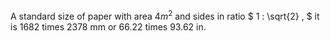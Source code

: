 A standard size of paper with area $4m^{2}$ and sides in ratio
$ 1 : \sqrt{2} , $ it is 1682 times 2378 mm or 66.22 times 93.62 in.
